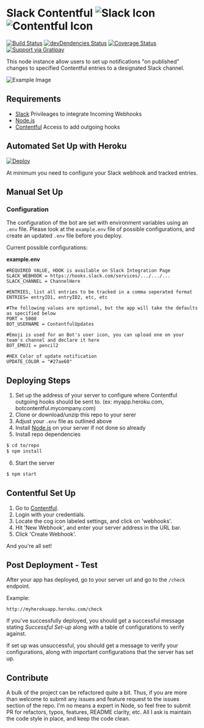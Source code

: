 # Slack Contentful  ![Slack Icon](http://dist.alternativeto.net/icons/slack_59044.png?width=50&height=50&mode=crop&anchor=middlecenter)   ![Contentful Icon](https://lh5.googleusercontent.com/SiTAEkDd09U_7ngpQgCzQq4LXL-1876MnOr0AdCofQ0-l5TCWIUXRGviAQlAABj6h9bB6WLE=s50-h50-e365)


[![Build Status](https://travis-ci.org/brh55/slack-contentful.svg?branch=master)](https://travis-ci.org/brh55/slack-contentful) [![devDendencies Status](https://david-dm.org/brh55/slack-contentful/dev-status.svg)](https://david-dm.org/brh55/slack-contentful#info=Dependencies) [![Coverage Status](https://coveralls.io/repos/brh55/slack-contentful/badge.svg?branch=master&service=github)](https://coveralls.io/github/brh55/slack-contentful?branch=master) [![Support via Gratipay](http://img.shields.io/gratipay/brh55.svg?style=flat-square)](https://gratipay.com/brh55)

This node instance allow users to set up notifications "on published" changes to specified Contentful entries to a designated Slack channel.

![Example Image](http://s28.postimg.org/oycfdlzz1/Screen_Shot_2015_11_16_at_8_14_10_AM.png)

## Requirements

  * [Slack](http://slack.com/) Privileages to integrate Incoming Webhooks
  * [Node.js](http://nodejs.org/)
  * [Contentful](http://contentful.com) Access to add outgoing hooks

## Automated Set Up with Heroku
[![Deploy](https://www.herokucdn.com/deploy/button.png)](https://heroku.com/deploy)

At minimum you need to configure your Slack webhook and tracked entries.

## Manual Set Up

### Configuration
The configuration of the bot are set with environment variables using an `.env` file. Please look at the `example.env` file of possible configurations, and create an updated `.env` file before you deploy.

Current possible configurations:

__example.env__
```
#REQUIRED VALUE, HOOK is available on Slack Integration Page
SLACK_WEBHOOK = https://hooks.slack.com/services/.../.../...
SLACK_CHANNEL = ChannelHere

#ENTRIES, list all entries to be tracked in a comma seperated format
ENTRIES= entryID1, entryID2, etc, etc

#The following values are optional, but the app will take the defaults as specified below
PORT = 5000
BOT_USERNAME = ContentfulUpdates

#Emoji is used for an Bot's user icon, you can upload one on your team's channel and declare it here
BOT_EMOJI = pencil2

#HEX Color of update notification
UPDATE_COLOR = "#27ae60"
```

## Deploying Steps

1. Set up the address of your server to configure where Contentful outgoing hooks should be sent to. (ex: myapp.heroku.com, botcontentful.mycompany.com)
2. Clone or download/unzip this repo to your serer
3. Adjust your `.env` file as outlined above
4. Install [Node.js](http://nodejs.org/) on your server if not done so already
5. Install repo dependencies
  
  ```bash
  $ cd to/repo
  $ npm install
  ```
6. Start the server

  ```bash
  $ npm start
  ```

## Contentful Set Up

1. Go to [Contentful](https://contentful.com).
2. Login with your credentials.
3. Locate the cog icon labeled settings, and click on 'webhooks'.
4. Hit 'New Webhook', and enter your server address in the URL bar.
5. Click 'Create Webhook'.

And you're all set!

## Post Deployment - Test

After your app has deployed, go to your server url and go to the `/check` endpoint.

Example:
```
http://myherokuapp.heroku.com/check
```

If you've successfully deployed, you should get a successful message stating *Successful Set-up* along with a table of configurations to verify against.

If set up was unsuccessful, you should get a message to verify your configurations, along with important configurations that the server has set up.

## Contribute
A bulk of the project can be refactored quite a bit. Thus, if you are more than welcome to submit any issues and feature request to the issues section of the repo. I'm no means a expert in Node, so feel free to submit PR for refactors, typos, features, README clarity, etc. All I ask is maintain the code style in place, and keep the code clean.


